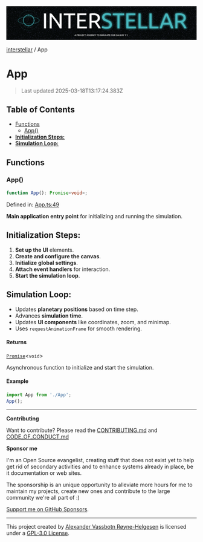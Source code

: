 <div>
  <img alt="SPECCER logo" src="https://raw.githubusercontent.com/phun-ky/interstellar/main/public/interstellar-header.png" style="max-height:120px;" />
</div>

[interstellar](README.md) / App

# App

> Last updated 2025-03-18T13:17:24.383Z

## Table of Contents

- [Functions](#functions)
  - [App()](#app-1)
- [**Initialization Steps:**](#initialization-steps)
- [**Simulation Loop:**](#simulation-loop)

## Functions

### App()

```ts
function App(): Promise<void>;
```

Defined in:
[App.ts:49](https://github.com/phun-ky/interstellar/blob/main/src/App.ts#L49)

**Main application entry point** for initializing and running the simulation.

## **Initialization Steps:**

1. **Set up the UI** elements.
2. **Create and configure the canvas**.
3. **Initialize global settings**.
4. **Attach event handlers** for interaction.
5. **Start the simulation loop**.

## **Simulation Loop:**

- Updates **planetary positions** based on time step.
- Advances **simulation time**.
- Updates **UI components** like coordinates, zoom, and minimap.
- Uses `requestAnimationFrame` for smooth rendering.

#### Returns

[`Promise`](https://developer.mozilla.org/docs/Web/JavaScript/Reference/Global_Objects/Promise)\<`void`>

Asynchronous function to initialize and start the simulation.

#### Example

```ts
import App from './App';
App();
```

---

**Contributing**

Want to contribute? Please read the
[CONTRIBUTING.md](https://github.com/phun-ky/interstellar/blob/main/CONTRIBUTING.md)
and
[CODE_OF_CONDUCT.md](https://github.com/phun-ky/interstellar/blob/main/CODE_OF_CONDUCT.md)

**Sponsor me**

I'm an Open Source evangelist, creating stuff that does not exist yet to help
get rid of secondary activities and to enhance systems already in place, be it
documentation or web sites.

The sponsorship is an unique opportunity to alleviate more hours for me to
maintain my projects, create new ones and contribute to the large community
we're all part of :)

[Support me on GitHub Sponsors](https://github.com/sponsors/phun-ky).

---

This project created by [Alexander Vassbotn Røyne-Helgesen](http://phun-ky.net)
is licensed under a
[GPL-3.0 License](https://choosealicense.com/licenses/gpl-3.0/).
